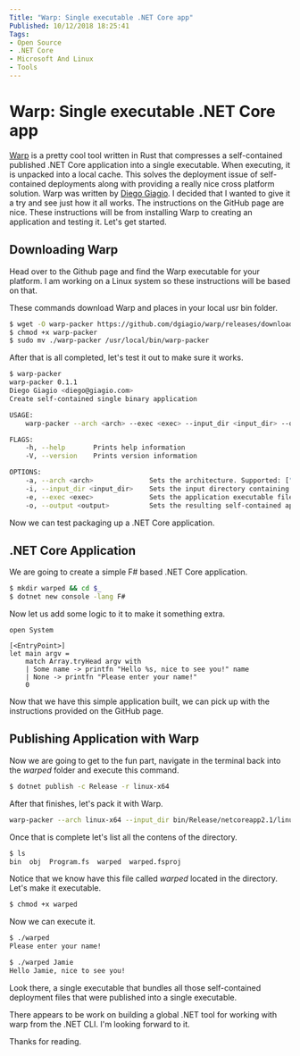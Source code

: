 ```yaml
---
Title: "Warp: Single executable .NET Core app"
Published: 10/12/2018 18:25:41
Tags: 
- Open Source
- .NET Core
- Microsoft And Linux
- Tools
---
```

# Warp: Single executable .NET Core app

[Warp](https://github.com/dgiagio/warp) is a pretty cool tool written in Rust that compresses a self-contained published .NET Core application into a single executable. When executing, it is unpacked into a local cache. This solves the deployment issue of self-contained deployments along with providing a really nice cross platform solution. Warp was written by [Diego Giagio](https://github.com/dgiagio). I decided that I wanted to give it a try and see just how it all works. The instructions on the GitHub page are nice. These instructions will be from installing Warp to creating an application and testing it. Let's get started.

## Downloading Warp

Head over to the Github page and find the Warp executable for your platform. I am working on a Linux system so these instructions will be based on that.

These commands download Warp and places in your local usr bin folder.

```Bash
$ wget -O warp-packer https://github.com/dgiagio/warp/releases/download/v0.1.1/linux-x64.warp-packer
$ chmod +x warp-packer
$ sudo mv ./warp-packer /usr/local/bin/warp-packer
```

After that is all completed, let's test it out to make sure it works.

```Bash
$ warp-packer
warp-packer 0.1.1
Diego Giagio <diego@giagio.com>
Create self-contained single binary application

USAGE:
    warp-packer --arch <arch> --exec <exec> --input_dir <input_dir> --output <output>

FLAGS:
    -h, --help       Prints help information
    -V, --version    Prints version information

OPTIONS:
    -a, --arch <arch>              Sets the architecture. Supported: ["linux-x64", "windows-x64", "macos-x64"]
    -i, --input_dir <input_dir>    Sets the input directory containing the application and dependencies
    -e, --exec <exec>              Sets the application executable file name
    -o, --output <output>          Sets the resulting self-contained application file name
```

Now we can test packaging up a .NET Core application.

## .NET Core Application

We are going to create a simple F# based .NET Core application.

```Bash
$ mkdir warped && cd $_
$ dotnet new console -lang F#
```

Now let us add some logic to it to make it something extra.

```F#
open System

[<EntryPoint>]
let main argv =
    match Array.tryHead argv with
    | Some name -> printfn "Hello %s, nice to see you!" name
    | None -> printfn "Please enter your name!"
    0
```

Now that we have this simple application built, we can pick up with the instructions provided on the GitHub page.

## Publishing Application with Warp

Now we are going to get to the fun part, navigate in the terminal back into the *warped* folder and execute this command.

```Bash
$ dotnet publish -c Release -r linux-x64
```

After that finishes, let's pack it with Warp.

```Bash
warp-packer --arch linux-x64 --input_dir bin/Release/netcoreapp2.1/linux-x64/publish --exec warped --output warped
```

Once that is complete let's list all the contens of the directory.

```Bash
$ ls
bin  obj  Program.fs  warped  warped.fsproj
```

Notice that we know have this file called *warped* located in the directory. Let's make it executable.

```Bash
$ chmod +x warped
```

Now we can execute it.

```Bash
$ ./warped
Please enter your name!

$ ./warped Jamie
Hello Jamie, nice to see you!
```

Look there, a single executable that bundles all those self-contained deployment files that were published into a single executable.

There appears to be work on building a global .NET tool for working with warp from the .NET CLI. I'm looking forward to it.

Thanks for reading.